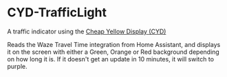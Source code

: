 # CYD-TrafficLight
A traffic indicator using the [Cheap Yellow Display (CYD)](https://www.amazon.com/dp/B0BVFXR313)

Reads the Waze Travel Time integration from Home Assistant, and displays it on the screen
with either a Green, Orange or Red background depending on how long it is. If it doesn't get an
update in 10 minutes, it will switch to purple.
